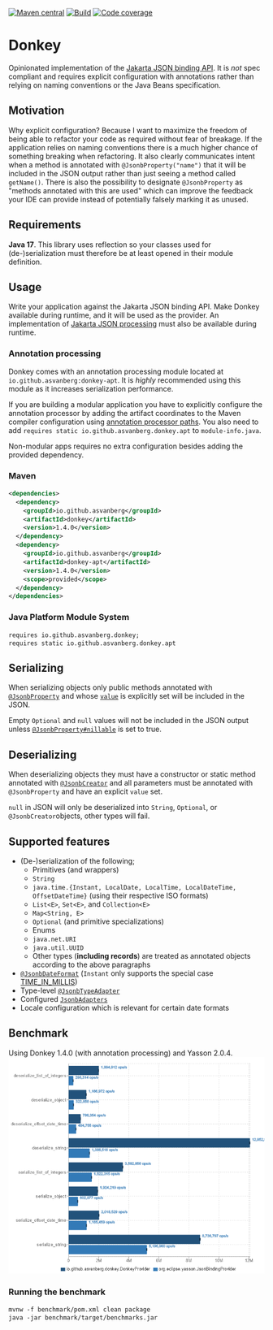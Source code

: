 [![Maven central](https://img.shields.io/maven-central/v/io.github.asvanberg/donkey?color=success&label=Maven)](https://search.maven.org/artifact/io.github.asvanberg/donkey)
[![Build](https://github.com/asvanberg/donkey/actions/workflows/maven.yaml/badge.svg)](https://github.com/asvanberg/donkey/actions/workflows/maven.yaml)
[![Code coverage](https://codecov.io/gh/asvanberg/donkey/branch/main/graph/badge.svg?token=JJY803064A)](https://codecov.io/gh/asvanberg/donkey)

# Donkey
Opinionated implementation of the [Jakarta JSON binding API](https://github.com/eclipse-ee4j/jsonb-api).
It is *not* spec compliant and requires explicit configuration with annotations
rather than relying on naming conventions or the Java Beans specification.

## Motivation
Why explicit configuration? Because I want to maximize the freedom of being able to refactor your code as
required without fear of breakage. If the application relies on naming conventions there is a much higher chance of
something breaking when refactoring. It also clearly communicates intent when a method is annotated with
`@JsonbProperty("name")`
that it will be included in the JSON output rather than just seeing a method called `getName()`.
There is also the possibility to designate `@JsonbProperty` as "methods annotated with this are used" which can improve
the feedback your IDE can provide instead of potentially falsely marking it as unused.

## Requirements
**Java 17**.
This library uses reflection so your classes used for (de-)serialization must therefore be at least opened in their module definition.

## Usage
Write your application against the Jakarta JSON binding API. Make Donkey available during runtime, and it will be used
as the provider. 
An implementation of [Jakarta JSON processing](https://github.com/eclipse-ee4j/jsonp) must also be available during runtime.

### Annotation processing
Donkey comes with an annotation processing module located at `io.github.asvanberg:donkey-apt`.
It is *highly* recommended using this module as it increases serialization performance.

If you are building a modular application you have to explicitly configure the annotation processor by adding the
artifact coordinates to the Maven compiler configuration using [annotation processor paths](https://maven.apache.org/plugins/maven-compiler-plugin/compile-mojo.html#annotationProcessorPaths).
You also need to add `requires static io.github.asvanberg.donkey.apt` to `module-info.java`.

Non-modular apps requires no extra configuration besides adding the provided dependency.

### Maven
```xml
<dependencies>
  <dependency>
    <groupId>io.github.asvanberg</groupId>
    <artifactId>donkey</artifactId>
    <version>1.4.0</version>
  </dependency>
  <dependency>
    <groupId>io.github.asvanberg</groupId>
    <artifactId>donkey-apt</artifactId>
    <version>1.4.0</version>
    <scope>provided</scope>
  </dependency>
</dependencies>
```
### Java Platform Module System
```
requires io.github.asvanberg.donkey;
requires static io.github.asvanberg.donkey.apt
```

## Serializing
When serializing objects only public methods annotated with [`@JsonbProperty`](https://javadoc.io/static/jakarta.json.bind/jakarta.json.bind-api/2.0.0/jakarta/json/bind/annotation/JsonbProperty.html)
and whose [`value`](https://javadoc.io/static/jakarta.json.bind/jakarta.json.bind-api/2.0.0/jakarta/json/bind/annotation/JsonbProperty.html#value())
is explicitly set will be included in the JSON.

Empty `Optional` and `null` values will not be included in the JSON output unless [`@JsonbProperty#nillable`](https://javadoc.io/static/jakarta.json.bind/jakarta.json.bind-api/2.0.0/jakarta/json/bind/annotation/JsonbProperty.html#nillable())
is set to true.

## Deserializing
When deserializing objects they must have a constructor or static method annotated with [`@JsonbCreator`](https://javadoc.io/static/jakarta.json.bind/jakarta.json.bind-api/2.0.0/jakarta/json/bind/annotation/JsonbCreator.html)
and all parameters must be annotated with `@JsonbProperty` and have an explicit `value` set.

`null` in JSON will only be deserialized into `String`, `Optional`, or `@JsonbCreator`objects, other types will fail.

## Supported features
* (De-)serialization of the following;
  * Primitives (and wrappers)
  * `String`
  * `java.time.{Instant, LocalDate, LocalTime, LocalDateTime, OffsetDateTime}` (using their respective ISO formats)
  * `List<E>`, `Set<E>`, and `Collection<E>`
  * `Map<String, E>`
  * `Optional` (and primitive specializations)
  * Enums
  * `java.net.URI`
  * `java.util.UUID`
  * Other types (**including records**) are treated as annotated objects according to the above paragraphs
* [`@JsonbDateFormat`](https://javadoc.io/static/jakarta.json.bind/jakarta.json.bind-api/2.0.0/jakarta/json/bind/annotation/JsonbDateFormat.html) (`Instant` only supports the special case [TIME_IN_MILLIS](https://javadoc.io/static/jakarta.json.bind/jakarta.json.bind-api/2.0.0/jakarta/json/bind/annotation/JsonbDateFormat.html#TIME_IN_MILLIS))
* Type-level [`@JsonbTypeAdapter`](https://javadoc.io/static/jakarta.json.bind/jakarta.json.bind-api/2.0.0/jakarta/json/bind/annotation/JsonbTypeAdapter.html)
* Configured [`JsonbAdapters`](https://javadoc.io/static/jakarta.json.bind/jakarta.json.bind-api/2.0.0/jakarta/json/bind/adapter/JsonbAdapter.html)
* Locale configuration which is relevant for certain date formats

## Benchmark
Using Donkey 1.4.0 (with annotation processing) and Yasson 2.0.4.
![Benchmark comparing Donkey and Yasson](benchmark/donkey-1.4.0-yasson-2.0.4.png)

### Running the benchmark
```
mvnw -f benchmark/pom.xml clean package
java -jar benchmark/target/benchmarks.jar
```
